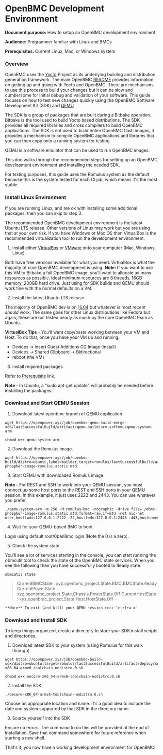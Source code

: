# OpenBMC Development Environment

**Document purpose:** How to setup an OpenBMC development environment

**Audience:** Programmer familiar with Linux and BMCs

**Prerequisites:** Current Linux, Mac, or Windows system

### Overview

OpenBMC uses the [Yocto](https://www.yoctoproject.org/) Project as its
underlying building and distribution generation framework. The main
OpenBMC [README](https://github.com/openbmc/openbmc/blob/master/README.md)
provides information on getting up and going with Yocto and OpenBMC.
There are mechanisms to use this process to build your changes but it can be
slow and cumbersome for initial debug and validation of your software. This
guide focuses on how to test new changes quickly using the OpenBMC Software
Development Kit (SDK) and [QEMU](https://www.qemu.org/).

The SDK is a group of packages that are built during a Bitbake operation.
Bitbake is the tool used to build Yocto based distributions. The SDK provides
all required libraries and cross compilers to build OpenBMC applications. The
SDK is not used to build entire OpenBMC flash images, it provides a mechanism to
compile OpenBMC applications and libraries that you can then copy onto a running
system for testing.

QEMU is a software emulator that can be used to run OpenBMC images.

This doc walks through the recommended steps for setting up an OpenBMC
development environment and installing the needed SDK.

For testing purposes, this guide uses the Romulus system as the default because
this is the system tested for each CI job, which means it's the most stable.

### Install Linux Environment

If you are running Linux, and are ok with installing some additional packages,
then you can skip to step 3.

The recommended OpenBMC development environment is the latest Ubuntu LTS
release. Other versions of Linux may work but you are using that at your own
risk. If you have Windows or Mac OS then VirtualBox is the recommended
virtualization tool to run the development environment.

1. Install either [VirtualBox](https://www.virtualbox.org/wiki/Downloads) or
[VMware](https://www.vmware.com/products/workstation-player/workstation-player-evaluation.html)
onto your computer (Mac, Windows, Linux)

  Both have free versions available for what you need. VirtualBox is what the
  majority of core OpenBMC development is using. **Note:** If you want to use
  this VM to Bitbake a full OpenBMC image, you'll want to allocate as many
  resources as possible. Ideal minimum resources are 8 threads, 16GB memory,
  200GB hard drive. Just using for SDK builds and QEMU should work fine with the
  normal defaults on a VM.

2. Install the latest Ubuntu LTS release

  The majority of OpenBMC dev is on [16.04](http://releases.ubuntu.com/16.04/)
  but whatever is most recent *should* work. The same goes for other Linux
  distributions like Fedora but again, these are not tested nearly as much by
  the core OpenBMC team as Ubuntu.

  **VirtualBox Tips** - You'll want copy/paste working between your VM and Host.
  To do that, once you have your VM up and running:
  - Devices -> Insert Guest Additions CD Image (install)
  - Devices -> Shared Clipboard -> Bidirectional
  - reboot (the VM)

3. Install required packages

  Refer to
  [Prerequisite](https://github.com/openbmc/openbmc/blob/master/README.md#1-prerequisite)
  link.

  **Note** - In Ubuntu, a "sudo apt-get update" will probably be needed before
  installing the packages.

### Download and Start QEMU Session

1. Download latest openbmc branch of QEMU application

  ```
  wget https://openpower.xyz/job/openbmc-qemu-build-merge-x86/lastSuccessfulBuild/artifact/qemu-build/arm-softmmu/qemu-system-arm

  chmod u+x qemu-system-arm
  ```

2. Download the Romulus image.

  ```
  wget https://openpower.xyz/job/openbmc-build/distro=ubuntu,label=builder,target=romulus/lastSuccessfulBuild/artifact/deploy/images/romulus/obmc-phosphor-image-romulus.static.mtd
  ```

3. Start QEMU with downloaded Romulus image

  **Note** - For REST and SSH to work into your QEMU session, you must connect
  up some host ports to the REST and SSH ports in your QEMU session. In this
  example, it just uses 2222 and 2443. You can use whatever you prefer.
  ```
  ./qemu-system-arm -m 256 -M romulus-bmc -nographic -drive file=./obmc-phosphor-image-romulus.static.mtd,format=raw,if=mtd -net nic-net user,hostfwd=:127.0.0.1:2222-:22,hostfwd=:127.0.0.1:2443-:443,hostname=qemu
  ```

4. Wait for your QEMU-based BMC to boot

  Login using default root/0penBmc login (Note the 0 is a zero).

5. Check the system state

  You'll see a lot of services starting in the console, you can start running
  the obmcutil tool to check the state of the OpenBMC state services. When you
  see the following then you have successfully booted to Ready state.

  `obmcutil state`

  > CurrentBMCState     : xyz.openbmc_project.State.BMC.BMCState.Ready
  > CurrentPowerState   : xyz.openbmc_project.State.Chassis.PowerState.Off
  > CurrentHostState    : xyz.openbmc_project.State.Host.HostState.Off

    **Note** To exit (and kill) your QEMU session run: `ctrl+a x`

### Download and Install SDK

To keep things organized, create a directory to store your SDK install scripts
and directories.

1. Download latest SDK to your system (using Romulus for this walk through)

  ```
  wget https://openpower.xyz/job/openbmc-build-sdk/distro=ubuntu,target=romulus/lastSuccessfulBuild/artifact/deploy/sdk/oecore-x86_64-armv6-toolchain-nodistro.0.sh

  chmod u+x oecore-x86_64-armv6-toolchain-nodistro.0.sh
  ```

2. Install the SDK

  ```
  ./oecore-x86_64-armv6-toolchain-nodistro.0.sh
  ```

  Choose an appropriate location and name. It's a good idea to include the date
  and system supported by that SDK in the directory name.

3. Source yourself into the SDK

  Ensure no errors. The command to do this will be provided at the end of
  installation. Save that command somewhere for future reference when starting a
  new shell.

That's it, you now have a working development environment for OpenBMC!
